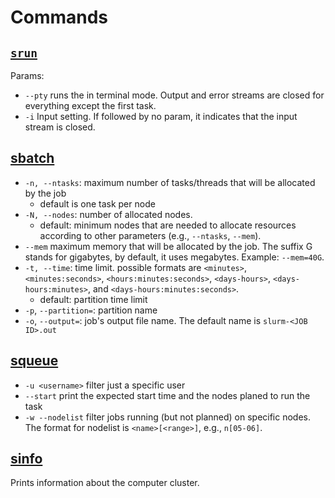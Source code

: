 
# Commands

## [`srun`](https://slurm.schedmd.com/srun.html)
Params:
- `--pty` runs the in terminal mode. Output and error streams are closed for everything except the first task.
- `-i` Input setting. If followed by no param, it indicates that the input stream is closed.

## [sbatch](https://slurm.schedmd.com/sbatch.html)
- `-n, --ntasks`: maximum number of tasks/threads that will be allocated by the job
    - default is one task per node
- `-N, --nodes`: number of allocated nodes. 
    - default: minimum nodes that are needed to allocate resources according to other parameters (e.g., `--ntasks`, `--mem`).
- `--mem` maximum memory that will be allocated by the job. The suffix G stands for gigabytes, by default, it uses megabytes. Example: `--mem=40G`.
- `-t, --time`: time limit. possible formats are `<minutes>`, `<minutes:seconds>`, `<hours:minutes:seconds>`, `<days-hours>`, `<days-hours:minutes>`, and `<days-hours:minutes:seconds>`. 
    - default: partition time limit
- `-p`, `--partition=`: partition name
- `-o`, `--output=`: job's output file name. The default name is `slurm-<JOB ID>.out`

## [squeue](https://slurm.schedmd.com/squeue.html)
- `-u <username>` filter just a specific user
- `--start` print the expected start time and the nodes planed to run the task
- `-w --nodelist` filter jobs running (but not planned) on specific nodes. The format for nodelist is `<name>[<range>]`, e.g., `n[05-06]`.

## [sinfo](https://slurm.schedmd.com/sinfo.html)
Prints information about the computer cluster.
